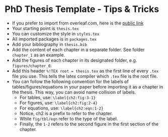 # PhD Thesis Template - Tips & Tricks
- If you prefer to import from overleaf.com, here is the [public link](https://www.overleaf.com/read/dhjssjhhymmr)
- Your starting point is `thesis.tex`
- You can customize the style in `styles.tex`
- All imported packages is in `packages.tex`
- Add your bibliography in `thesis.bib`
- Add the content of each chapter in a separate folder. See folder `chapter_1` as an example.
- Add the figures of each chapter in its designated folder, e.g. `figures/chapter_0`.
- Add this header `%!TEX root = thesis.tex` as the first line of every `.tex` file you use. This tells the latex compiler which `.tex` file is the root file.
- You can follow the following convention for the labels of tables/figures/equations in your paper before importing it as a chapter in the thesis. This way, you can avoid name collision of labels. 
    + For tables, use: `\label{ch2:fig:3-1}`
    + For figures, use: `\label{ch2:fig:2-4}`
    + For equations, use: `\label{ch2:eqn:1-2}`
    + Notice, ch2 is a prefix to refer to the chapter.
    + While `fig/tbl/eqn` refer to the type of the label.
    + Finally, the `1-2` refers to the second figure in the first section of the chapter.